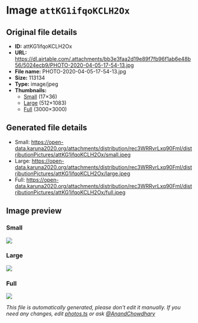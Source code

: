 # Image `attKG1ifqoKCLH2Ox`

## Original file details

- **ID:** attKG1ifqoKCLH2Ox
- **URL:** https://dl.airtable.com/.attachments/bb3e3faa2d19e89f7fb96f1ab6e48b56/5024ecb9/PHOTO-2020-04-05-17-54-13.jpg
- **File name:** PHOTO-2020-04-05-17-54-13.jpg
- **Size:** 113134
- **Type:** image/jpeg
- **Thumbnails:**
  - [Small](https://dl.airtable.com/.attachmentThumbnails/2dc12b16862b26bddaf5920d6d2dabc7/7e9f640e) (17×36)
  - [Large](https://dl.airtable.com/.attachmentThumbnails/7b4c37eb81baf84a23bee367309ef111/4333d90a) (512×1083)
  - [Full](https://dl.airtable.com/.attachmentThumbnails/248155298864c65d6535be5e28ae54fb/579639d1) (3000×3000)

## Generated file details

- Small: https://open-data.karuna2020.org/attachments/distribution/rec3WRRvrLxq90FmI/distributionPictures/attKG1ifqoKCLH2Ox/small.jpeg
- Large: https://open-data.karuna2020.org/attachments/distribution/rec3WRRvrLxq90FmI/distributionPictures/attKG1ifqoKCLH2Ox/large.jpeg
- Full: https://open-data.karuna2020.org/attachments/distribution/rec3WRRvrLxq90FmI/distributionPictures/attKG1ifqoKCLH2Ox/full.jpeg

## Image preview

### Small

![](https://open-data.karuna2020.org/attachments/distribution/rec3WRRvrLxq90FmI/distributionPictures/attKG1ifqoKCLH2Ox/small.jpeg)

### Large

![](https://open-data.karuna2020.org/attachments/distribution/rec3WRRvrLxq90FmI/distributionPictures/attKG1ifqoKCLH2Ox/large.jpeg)

### Full

![](https://open-data.karuna2020.org/attachments/distribution/rec3WRRvrLxq90FmI/distributionPictures/attKG1ifqoKCLH2Ox/full.jpeg)

_This file is automatically generated, please don't edit it manually. If you need any changes, edit [photos.ts](/photos.ts) or ask [@AnandChowdhary](https://github.com/AnandChowdhary)_
